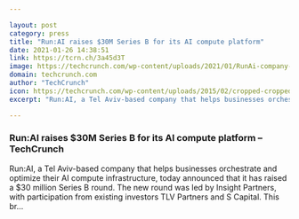 ```yaml
---

layout: post
category: press
title: "Run:AI raises $30M Series B for its AI compute platform"
date: 2021-01-26 14:38:51
link: https://tcrn.ch/3a45d3T
image: https://techcrunch.com/wp-content/uploads/2021/01/RunAi-company-image2-01.jpg?w=600
domain: techcrunch.com
author: "TechCrunch"
icon: https://techcrunch.com/wp-content/uploads/2015/02/cropped-cropped-favicon-gradient.png?w=180
excerpt: "Run:AI, a Tel Aviv-based company that helps businesses orchestrate and optimize their AI compute infrastructure, today announced that it has raised a $30 million Series B round. The new round was led by Insight Partners, with participation from existing investors TLV Partners and S Capital. This br…"

---
```


### Run:AI raises $30M Series B for its AI compute platform – TechCrunch

Run:AI, a Tel Aviv-based company that helps businesses orchestrate and optimize their AI compute infrastructure, today announced that it has raised a $30 million Series B round. The new round was led by Insight Partners, with participation from existing investors TLV Partners and S Capital. This br…